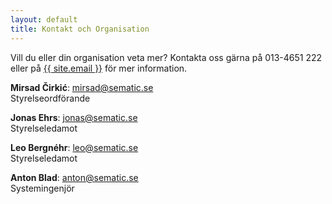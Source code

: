 ```yaml
---
layout: default
title: Kontakt och Organisation
---
```


Vill du eller din organisation veta mer? Kontakta oss gärna på 013-4651 222 eller på <a href="mailto:{{ site.email }}">{{ site.email }}</a> för mer information.

**Mirsad Čirkić**: <a href="mailto:mirsad@sematic.se">mirsad@sematic.se</a> 
<br>Styrelseordförande


**Jonas Ehrs**: <a href="mailto:jonas@sematic.se">jonas@sematic.se</a>
<br>Styrelseledamot 


**Leo Bergnéhr**: <a href="mailto:leo@sematic.se">leo@sematic.se</a> 
<br>Styrelseledamot

**Anton Blad**: <a href="mailto:anton@sematic.se">anton@sematic.se</a> 
<br>Systemingenjör

